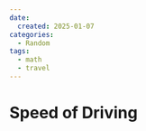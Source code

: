 ```yaml
---
date:
  created: 2025-01-07
categories:
  - Random
tags:
  - math
  - travel
---
```

# Speed of Driving



<!-- more -->


